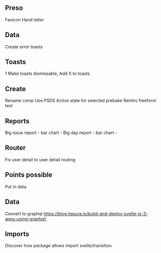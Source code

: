 ## Preso

Favicon
Hand letter

## Data

Create error toasts

## Toasts

1 Make toasts dismissable, Add X to toasts

## Create

Rename comp
Use PSDS 
Active state for selected prebake
Reintro freeform text

## Reports

Big issue report - bar chart - 
Big day report - bar chart - 

## Router

Fix user detail to user detail routing

## Points possible

Put in data

## Data

Convert to graphql
https://blog.hasura.io/build-and-deploy-svelte-js-3-apps-using-graphql/

## Imports

Discover how package allows import svelte/transition

